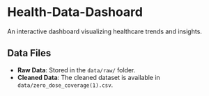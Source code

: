 # Health-Data-Dashoard
An interactive dashboard visualizing healthcare trends and insights.

## Data Files
- **Raw Data**: Stored in the `data/raw/` folder.
- **Cleaned Data**: The cleaned dataset is available in `data/zero_dose_coverage(1).csv`.
